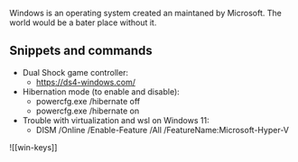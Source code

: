 Windows is an operating system created an maintaned by Microsoft. The world would be a bater place without it.


## Snippets and commands
* Dual Shock game controller:
  * https://ds4-windows.com/
* Hibernation mode (to enable and disable):
  * powercfg.exe /hibernate off
  * powercfg.exe /hibernate on
* Trouble with virtualization and wsl on Windows 11:
  * DISM /Online /Enable-Feature /All /FeatureName:Microsoft-Hyper-V

![[win-keys]]
